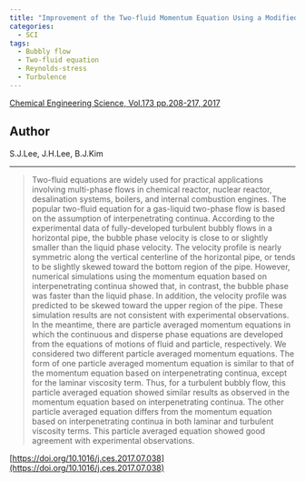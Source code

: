 ```yaml
---
title: "Improvement of the Two-fluid Momentum Equation Using a Modified Reynolds Stress Model for Horizontal Turbulent Bubbly Flows"
categories:
  - SCI
tags:
  - Bubbly flow
  - Two-fluid equation
  - Reynolds-stress
  - Turbulence
---
```


[Chemical Engineering Science, Vol.173 pp.208-217, 2017](https://doi.org/10.1016/j.ces.2017.07.038)


## Author

S.J.Lee, J.H.Lee, B.J.Kim

----

>Two-fluid equations are widely used for practical applications involving multi-phase flows in chemical reactor, nuclear reactor, desalination systems, boilers, and internal combustion engines. The popular two-fluid equation for a gas-liquid two-phase flow is based on the assumption of interpenetrating continua. According to the experimental data of fully-developed turbulent bubbly flows in a horizontal pipe, the bubble phase velocity is close to or slightly smaller than the liquid phase velocity. The velocity profile is nearly symmetric along the vertical centerline of the horizontal pipe, or tends to be slightly skewed toward the bottom region of the pipe. However, numerical simulations using the momentum equation based on interpenetrating continua showed that, in contrast, the bubble phase was faster than the liquid phase. In addition, the velocity profile was predicted to be skewed toward the upper region of the pipe. These simulation results are not consistent with experimental observations. In the meantime, there are particle averaged momentum equations in which the continuous and disperse phase equations are developed from the equations of motions of fluid and particle, respectively. We considered two different particle averaged momentum equations. The form of one particle averaged momentum equation is similar to that of the momentum equation based on interpenetrating continua, except for the laminar viscosity term. Thus, for a turbulent bubbly flow, this particle averaged equation showed similar results as observed in the momentum equation based on interpenetrating continua. The other particle averaged equation differs from the momentum equation based on interpenetrating continua in both laminar and turbulent viscosity terms. This particle averaged equation showed good agreement with experimental observations.

[https://doi.org/10.1016/j.ces.2017.07.038](https://doi.org/10.1016/j.ces.2017.07.038)